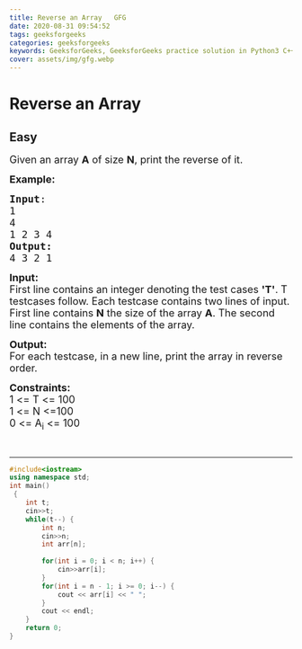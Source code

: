 ```yaml
---
title: Reverse an Array   GFG
date: 2020-08-31 09:54:52
tags: geeksforgeeks
categories: geeksforgeeks
keywords: GeeksforGeeks, GeeksforGeeks practice solution in Python3 C++ Java, Reverse an Array - GFG solution
cover: assets/img/gfg.webp
---
```



# Reverse an Array
## Easy
<div class="problems_problem_content__Xm_eO"><p><span style="font-size:18px">Given an array <strong>A</strong> of size <strong>N</strong>, print the reverse of it.</span></p>

<p><span style="font-size:18px"><strong>Example:</strong></span></p>

<pre><span style="font-size:18px"><strong>Input</strong>:
1
4
1 2 3 4</span>
<span style="font-size:18px"><strong>Output:</strong>
4 3 2 1</span></pre>

<p><span style="font-size:18px"><strong>Input:</strong></span><br>
<span style="font-size:18px">First line contains an integer denoting the test cases <strong>'T'</strong>. T testcases follow. Each testcase contains two lines of input. First line contains <strong>N</strong> the size of the array <strong>A</strong>. The second line contains the elements of the array.</span></p>

<p><span style="font-size:18px"><strong>Output:</strong><br>
For each testcase, in a new line, print the array in reverse order. </span></p>

<p><span style="font-size:18px"><strong>Constraints:</strong><br>
1 &lt;= T &lt;= 100</span><br>
<span style="font-size:18px">1 &lt;= N &lt;=100</span><br>
<span style="font-size:18px">0 &lt;= A<sub>i</sub> &lt;= 100</span></p>

<p>&nbsp;</p>
</div>

---




```cpp
#include<iostream>
using namespace std;
int main()
 {
	int t;
	cin>>t;
	while(t--) {
	    int n;
	    cin>>n;
	    int arr[n];
	    
	    for(int i = 0; i < n; i++) {
	        cin>>arr[i];
	    }
	    for(int i = n - 1; i >= 0; i--) {
	        cout << arr[i] << " ";
	    }
	    cout << endl;
	}
	return 0;
}
```
